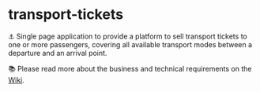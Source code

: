 # transport-tickets

⚓️ Single page application to provide a platform to sell transport tickets to one or more passengers, covering all available transport modes between a departure and an arrival point.

📚 Please read more about the business and technical requirements on the [Wiki](https://github.com/uloureiro/transport-tickets/wiki).
